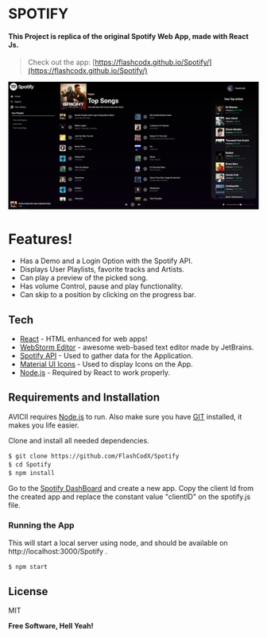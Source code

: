 # SPOTIFY





#### This Project is replica of the original Spotify Web App, made with React Js.

> Check out the app:  [https://flashcodx.github.io/Spotify/](https://flashcodx.github.io/Spotify/)

![preview](images/preview.jpg)

# Features!
  - Has a Demo and a Login Option with the Spotify API.
  - Displays User Playlists, favorite tracks and Artists.
  - Can play a preview of the picked song.
  - Has volume Control, pause and play functionality.
  - Can skip to a position by clicking on the progress bar.


## Tech
* [React] - HTML enhanced for web apps!
* [WebStorm Editor] - awesome web-based text editor made by JetBrains.
* [Spotify API] - Used to gather data for the Application.
* [Material UI Icons] - Used to display Icons on the App.
* [Node.js] - Required by React to work properly.


## Requirements and Installation

AVICII requires [Node.js](https://nodejs.org/)  to run.
Also make sure you have  [GIT](https://git-scm.com/) installed, it makes you life easier.


Clone and install all needed dependencies.

```sh
$ git clone https://github.com/FlashCodX/Spotify
$ cd Spotify
$ npm install
```

Go to the [Spotify DashBoard](https://developer.spotify.com/dashboard/applications) and create a new app.
Copy the client Id from the created app and replace the constant value "clientID" on the spotify.js file.


### Running the App
This will start a local server using node, and should be available on http://localhost:3000/Spotify .
```sh
$ npm start
```

License
----
MIT

**Free Software, Hell Yeah!**

   [React]: <https://reactjs.org/>
   [WebStorm Editor]: <https://www.jetbrains.com/webstorm/r>
   [Spotify API]: <https://developer.spotify.com/>
   [Material UI Icons]: <https://material-ui.com/pt/components/material-icons/>
   [markdown-it]: <https://github.com/markdown-it/markdown-it>
   [Ace Editor]: <http://ace.ajax.org>
   [Node.js]: <http://nodejs.org>
 

  